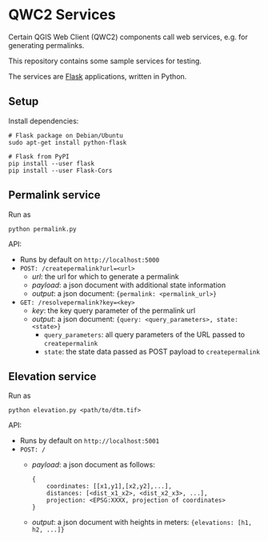 QWC2 Services
=============

Certain QGIS Web Client (QWC2) components call web services, e.g. for generating permalinks.

This repository contains some sample services for testing.

The services are [Flask](http://flask.pocoo.org/) applications, written in Python.


Setup
-----

Install dependencies:

    # Flask package on Debian/Ubuntu
    sudo apt-get install python-flask

    # Flask from PyPI
    pip install --user flask
    pip install --user Flask-Cors


Permalink service
-----------------

Run as

    python permalink.py

API:

* Runs by default on `http://localhost:5000`
* `POST: /createpermalink?url=<url>`
  - *url*: the url for which to generate a permalink
  - *payload*: a json document with additional state information
  - *output*: a json document: `{permalink: <permalink_url>}`
* `GET: /resolvepermalink?key=<key>`
  - *key*: the key query parameter of the permalink url
  - *output*: a json document: `{query: <query_parameters>, state: <state>}`
    - `query_parameters`: all query parameters of the URL passed to `createpermalink`
    - `state`: the state data passed as POST payload to `createpermalink`

Elevation service
-----------------

Run as

    python elevation.py <path/to/dtm.tif>

API:
* Runs by default on `http://localhost:5001`
* `POST: /`
  - *payload*: a json document as follows:

        {
            coordinates: [[x1,y1],[x2,y2],...],
            distances: [<dist_x1_x2>, <dist_x2_x3>, ...],
            projection: <EPSG:XXXX, projection of coordinates>
        }

  - *output*: a json document with heights in meters: `{elevations: [h1, h2, ...]}`
